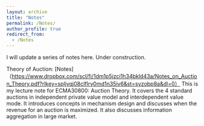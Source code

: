 ```yaml
---
layout: archive
title: "Notes"
permalink: /Notes/
author_profile: true
redirect_from:
  - /Notes
---
```


I will update a series of notes here. Under construction.

Theory of Auction: [Notes]（https://www.dropbox.com/scl/fi/1dm1p5jzci1h34bkld43a/Notes_on_Auction_Theory.pdf?rlkey=spljvqj08clflrv0md1n35iv6&st=syzobp8a&dl=0）
This is my lecture note for ECMA30800: Auction Theory. It covers the 4 standard auctions in independent private value model and interdependent value mode. It introduces concepts in mechanism design and discusses when the revenue for an auction is maximized.
It also discusses information aggregation in large market.  



